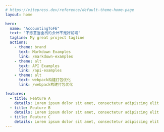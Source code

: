 ```yaml
---
# https://vitepress.dev/reference/default-theme-home-page
layout: home

hero:
  name: "AccountingToFE"
  text: "不愿意当全栈的会计不是好前端"
  tagline: My great project tagline
  actions:
    - theme: brand
      text: Markdown Examples
      link: /markdown-examples
    - theme: alt
      text: API Examples
      link: /api-examples
    - theme: alt
      text: webpack构建打包优化
      link: /webpack构建打包优化

features:
  - title: Feature A
    details: Lorem ipsum dolor sit amet, consectetur adipiscing elit
  - title: Feature B
    details: Lorem ipsum dolor sit amet, consectetur adipiscing elit
  - title: Feature C
    details: Lorem ipsum dolor sit amet, consectetur adipiscing elit
---
```


